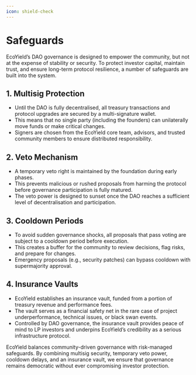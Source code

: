 ```yaml
---
icon: shield-check
---
```


# Safeguards

EcoYield’s DAO governance is designed to empower the community, but not at the expense of stability or security. To protect investor capital, maintain trust, and ensure long-term protocol resilience, a number of safeguards are built into the system.

## 1. Multisig Protection

* Until the DAO is fully decentralised, all treasury transactions and protocol upgrades are secured by a multi-signature wallet.
* This means that no single party (including the founders) can unilaterally move funds or make critical changes.
* Signers are chosen from the EcoYield core team, advisors, and trusted community members to ensure distributed responsibility.

## 2. Veto Mechanism

* A temporary veto right is maintained by the foundation during early phases.
* This prevents malicious or rushed proposals from harming the protocol before governance participation is fully matured.
* The veto power is designed to sunset once the DAO reaches a sufficient level of decentralisation and participation.

## 3. Cooldown Periods

* To avoid sudden governance shocks, all proposals that pass voting are subject to a cooldown period before execution.
* This creates a buffer for the community to review decisions, flag risks, and prepare for changes.
* Emergency proposals (e.g., security patches) can bypass cooldown with supermajority approval.

## 4. Insurance Vaults

* EcoYield establishes an insurance vault, funded from a portion of treasury revenue and performance fees.
* The vault serves as a financial safety net in the rare case of project underperformance, technical issues, or black swan events.
* Controlled by DAO governance, the insurance vault provides peace of mind to LP investors and underpins EcoYield’s credibility as a serious infrastructure protocol.

EcoYield balances community-driven governance with risk-managed safeguards. By combining multisig security, temporary veto power, cooldown delays, and an insurance vault, we ensure that governance remains democratic without ever compromising investor protection.
